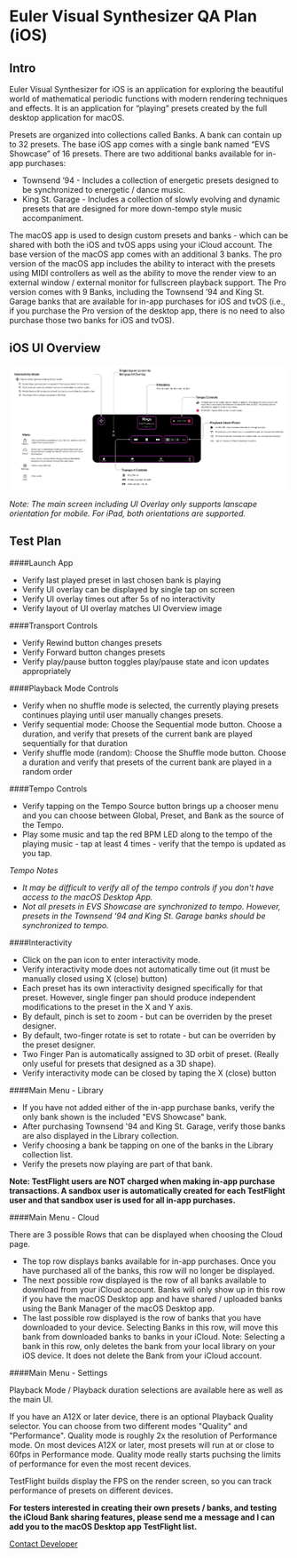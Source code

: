 # Euler Visual Synthesizer QA Plan (iOS)


## Intro

Euler Visual Synthesizer for iOS is an application for exploring the beautiful world of mathematical periodic functions with modern rendering techniques and effects. It is an application for “playing” presets created by the full desktop application for macOS. 

Presets are organized into collections called Banks. A bank can contain up to 32 presets. The base iOS app comes with a single bank named “EVS Showcase” of 16 presets. There are two additional banks available for in-app purchases:

* Townsend ’94 - Includes a collection of energetic presets designed to be synchronized to energetic / dance music.
* King St. Garage - Includes a collection of slowly evolving and dynamic presets that are designed for more down-tempo style music accompaniment.

The macOS app is used to design custom presets and banks - which can be shared with both the iOS and tvOS apps using your iCloud account. The base version of the macOS app comes with an additional 3 banks. The pro version of the macOS app includes the ability to interact with the presets using MIDI controllers as well as the ability to move the render view to an external window / external monitor for fullscreen playback support. The Pro version comes with 9 Banks, including the Townsend ’94 and King St. Garage banks that are available for in-app purchases for iOS and tvOS (i.e., if you purchase the Pro version of the desktop app, there is no need to also purchase those two banks for iOS and tvOS).

## iOS UI Overview

![iOS UI](https://raw.githubusercontent.com/AllOneWord-Dev/EulerVisualSynthesizer/main/docs/iOS-UI-Overview.png)

*Note: The main screen including UI Overlay only supports lanscape orientation for mobile. For iPad, both orientations are supported.*

## Test Plan

####Launch App

* Verify last played preset in last chosen bank is playing
* Verify UI overlay can be displayed by single tap on screen
* Verify UI overlay times out after 5s of no interactivity
* Verify layout of UI overlay matches UI Overview image

####Transport Controls

* Verify Rewind button changes presets
* Verify Forward button changes presets
* Verify play/pause button toggles play/pause state and icon updates appropriately

####Playback Mode Controls

* Verify when no shuffle mode is selected, the currently playing presets continues playing until user manually changes presets.
* Verify sequential mode: Choose the Sequential mode button. Choose a duration, and verify that presets of the current bank are played sequentially for that duration
* Verify shuffle mode (random): Choose the Shuffle mode button. Choose a duration and verify that presets of the current bank are played in a random order

####Tempo Controls



* Verify tapping on the Tempo Source button brings up a chooser menu and you can choose between Global, Preset, and Bank as the source of the Tempo.
* Play some music and tap the red BPM LED along to the tempo of the playing music - tap at least 4 times - verify that the tempo is updated as you tap.

*Tempo Notes*

* *It may be difficult to verify all of the tempo controls if you don't have access to the macOS Desktop App.*
* *Not all presets in EVS Showcase are synchronized to tempo. However, presets in the Townsend '94 and King St. Garage banks should be synchronized to tempo.*


####Interactivity

* Click on the pan icon to enter interactivity mode. 
* Verify interactivity mode does not automatically time out (it must be manually closed using X (close) button)
* Each preset has its own interactivity designed specifically for that preset. However, single finger pan should produce independent modifications to the preset in the X and Y axis. 
* By default, pinch is set to zoom - but can be overriden by the preset designer.
* By default, two-finger rotate is set to rotate - but can be overriden by the preset designer.
* Two Finger Pan is automatically assigned to 3D orbit of preset. (Really only useful for presets that designed as a 3D shape).
* Verify interactivity mode can be closed by taping the X (close) button

####Main Menu - Library

* If you have not added either of the in-app purchase banks, verify the only bank shown is the included "EVS Showcase" bank.
* After purchasing Townsend '94 and King St. Garage, verify those banks are also displayed in the Library collection.
* Verify choosing a bank be tapping on one of the banks in the Library collection list.
* Verify the presets now playing are part of that bank.


**Note: TestFlight users are NOT charged when making in-app purchase transactions. A sandbox user is automatically created for each TestFlight user and that sandbox user is used for all in-app purchases.**

####Main Menu - Cloud

There are 3 possible Rows that can be displayed when choosing the Cloud page.

* The top row displays banks available for in-app purchases. Once you have purchased all of the banks, this row will no longer be displayed.
* The next possible row displayed is the row of all banks available to download from your iCloud account. Banks will only show up in this row if you have the macOS Desktop app and have shared / uploaded banks using the Bank Manager of the macOS Desktop app.
* The last possible row displayed is the row of banks that you have downloaded to your device. Selecting Banks in this row, will move this bank from downloaded banks to banks in your iCloud. Note: Selecting a bank in this row, only deletes the bank from your local library on your iOS device. It does not delete the Bank from your iCloud account.


####Main Menu - Settings

Playback Mode / Playback duration selections are available here as well as the main UI.

If you have an A12X or later device, there is an optional Playback Quality selector. You can choose from two different modes "Quality" and "Performance". Quality mode is roughly 2x the resolution of Performance mode. On most devices A12X or later, most presets will run at or close to 60fps in Performance mode. Quality mode really starts puchsing the limits of performance for even the most recent devices.

TestFlight builds display the FPS on the render screen, so you can track performance of presets on different devices.

**For testers interested in creating their own presets / banks, and testing the iCloud Bank sharing features, please send me a message and I can add you to the macOS Desktop app TestFlight list.**

[Contact Developer](mailto:alloneword.software@gmail.com)
